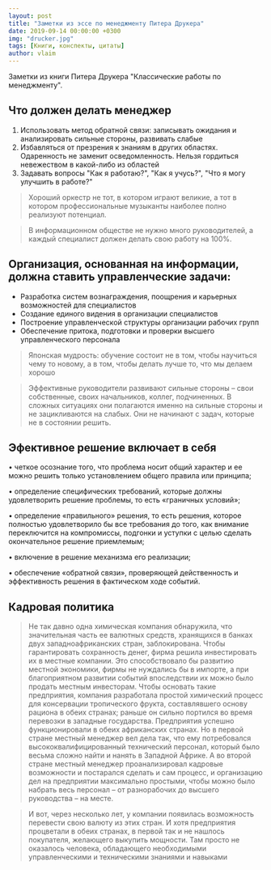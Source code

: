```yaml
---
layout: post
title: "Заметки из эссе по менеджменту Питера Друкера"
date: 2019-09-14 00:00:00 +0300
img: "drucker.jpg"
tags: [Книги, конспекты, цитаты]
author: vlaim
---
```


Заметки из книги Питера Друкера "Классические работы по менеджменту".

## Что должен делать менеджер 

1. Использовать метод обратной связи: записывать ожидания и анализировать сильные стороны, развивать слабые
2. Избавляться от презрения к знаниям в других областях. Одаренность не заменит осведомленность. Нельзя гордиться невежеством в какой-либо из областей
3. Задавать вопросы "Как я работаю?", "Как я учусь?", "Что я могу улучшить в работе?"

> Хороший оркестр не тот, в котором играют великие, а тот в котором профессиональные музыканты наиболее полно реализуют потенциал.

> В информационном обществе не нужно много руководителей, а каждый специалист должен делать свою работу на 100%.



## Организация, основанная на информации, должна ставить управленческие задачи:

- Разработка систем вознаграждения, поощрения и карьерных возможностей для специалистов 
- Создание единого видения в организации специалистов
- Построение управленческой структуры организации рабочих групп 
- Обеспечение притока, подготовки и проверки высшего управленческого персонала 


> Японская мудрость: обучение состоит не в том, чтобы научиться чему то новому, а в том, чтобы делать лучше то, что мы делаем хорошо

 
> Эффективные руководители развивают сильные стороны – свои собственные, своих начальников, коллег, подчиненных. В сложных ситуациях они полагаются именно на сильные стороны и не зацикливаются на слабых. Они не начинают с задач, которые не в состоянии решить.


## Эфективное решение включает в себя

• четкое осознание того, что проблема носит общий характер и ее можно решить только установлением общего правила или принципа;

• определение специфических требований, которые должны удовлетворить решение проблемы, то есть «граничных условий»;

• определение «правильного» решения, то есть решения, которое полностью удовлетворило бы все требования до того, как внимание переключится на компромиссы, подгонки и уступки с целью сделать окончательное решение приемлемым;

• включение в решение механизма его реализации;

• обеспечение «обратной связи», проверяющей действенность и эффективность решения в фактическом ходе событий.


## Кадровая политика

> Не так давно одна химическая компания обнаружила, что значительная часть ее валютных средств, хранящихся в банках двух западноафриканских стран, заблокирована. Чтобы гарантировать сохранность денег, фирма решила инвестировать их в местные компании. Это способствовало бы развитию местной экономики, фирмы не нуждались бы в импорте, а при благоприятном развитии событий впоследствии их можно было продать местным инвесторам. Чтобы основать такие предприятия, компания разработала простой химический процесс для консервации тропического фрукта, составлявшего основу рациона в обеих странах; раньше он сильно портился во время перевозки в западные государства. Предприятия успешно функционировали в обеих африканских странах. Но в первой стране местный менеджер вел дела так, что ему потребовался высококвалифицированный технический персонал, который было весьма сложно найти и нанять в Западной Африке. А во второй стране местный менеджер проанализировал кадровые возможности и постарался сделать и сам процесс, и организацию дел на предприятии максимально простыми, чтобы можно было набрать весь персонал – от разнорабочих до высшего руководства – на месте.

> И вот, через несколько лет, у компании появилась возможность перевести свою валюту из этих стран. И хотя предприятия процветали в обеих странах, в первой так и не нашлось покупателя, желающего выкупить мощности. Там просто не оказалось человека, обладающего необходимыми управленческими и техническими знаниями и навыками